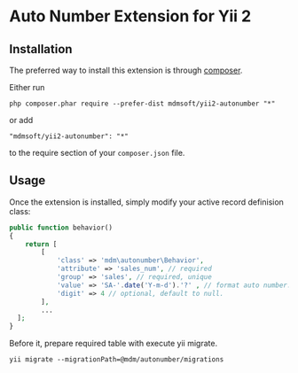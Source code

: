 Auto Number Extension for Yii 2
========================

Installation
------------

The preferred way to install this extension is through [composer](http://getcomposer.org/download/).

Either run

```
php composer.phar require --prefer-dist mdmsoft/yii2-autonumber "*"
```

or add

```
"mdmsoft/yii2-autonumber": "*"
```

to the require section of your `composer.json` file.


Usage
-----

Once the extension is installed, simply modify your active record definision class:

```php
public function behavior()
{
	return [
		[
			'class' => 'mdm\autonumber\Behavior',
			'attribute' => 'sales_num', // required
			'group' => 'sales', // required, unique
			'value' => 'SA-'.date('Y-m-d').'?' , // format auto number. '.?' will be replaced with generated number
			'digit' => 4 // optional, default to null. 
		],
		...
  ];
}
```

Before it, prepare required table with execute yii migrate.
```
yii migrate --migrationPath=@mdm/autonumber/migrations
```